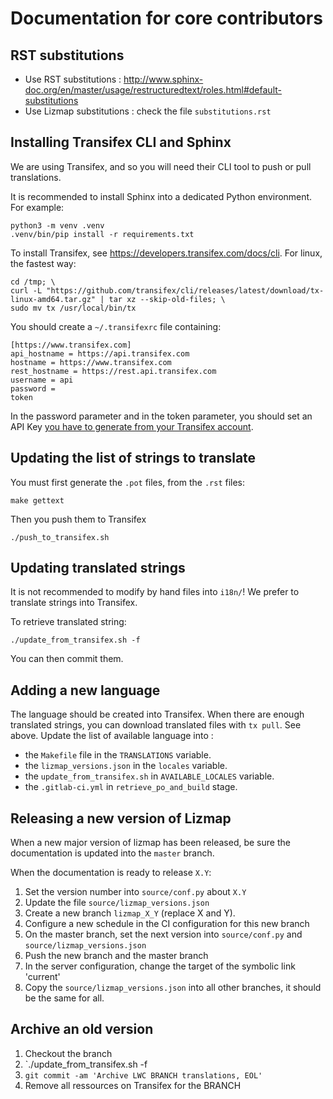 # Documentation for core contributors

## RST substitutions

* Use RST substitutions : http://www.sphinx-doc.org/en/master/usage/restructuredtext/roles.html#default-substitutions
* Use Lizmap substitutions : check the file `substitutions.rst`

## Installing Transifex CLI and Sphinx

We are using Transifex, and so you will need their CLI tool to push or pull
translations.

It is recommended to install Sphinx into a dedicated Python environment. For example:

```
python3 -m venv .venv
.venv/bin/pip install -r requirements.txt
``` 

To install Transifex, see https://developers.transifex.com/docs/cli.
For linux, the fastest way:

```
cd /tmp; \
curl -L "https://github.com/transifex/cli/releases/latest/download/tx-linux-amd64.tar.gz" | tar xz --skip-old-files; \
sudo mv tx /usr/local/bin/tx
```

You should create a `~/.transifexrc` file containing:

```
[https://www.transifex.com]
api_hostname = https://api.transifex.com
hostname = https://www.transifex.com
rest_hostname = https://rest.api.transifex.com
username = api
password = 
token
```

In the password parameter and in the token parameter, you should set an API Key [you have to generate from your
Transifex account](https://www.transifex.com/user/settings/api/).

## Updating the list of strings to translate

You must first generate the `.pot` files, from the `.rst` files:

```
make gettext
```

Then you push them to Transifex

```
./push_to_transifex.sh
```

## Updating translated strings

It is not recommended to modify by hand files into `i18n/`! We prefer to 
translate strings into Transifex.

To retrieve translated string:

```
./update_from_transifex.sh -f
```

You can then commit them.

## Adding a new language

The language should be created into Transifex. When there are enough translated
strings, you can download translated files with `tx pull`. See above.
Update the list of available language into :
* the `Makefile` file in the `TRANSLATIONS` variable.
* the `lizmap_versions.json` in the `locales` variable.
* the `update_from_transifex.sh` in `AVAILABLE_LOCALES` variable.
* the `.gitlab-ci.yml` in `retrieve_po_and_build` stage.

## Releasing a new version of Lizmap

When a new major version of lizmap has been released, be sure the documentation
is updated into the `master` branch.

When the documentation is ready to release `X.Y`:

1. Set the version number into `source/conf.py` about `X.Y`
1. Update the file `source/lizmap_versions.json`
1. Create a new branch `lizmap_X_Y` (replace X and Y).
1. Configure a new schedule in the CI configuration for this new branch
1. On the master branch, set the next version into `source/conf.py` and `source/lizmap_versions.json`
1. Push the new branch and the master branch
1. In the server configuration, change the target of the symbolic link 'current'
1. Copy the `source/lizmap_versions.json` into all other branches, it should be the
   same for all.

## Archive an old version

1. Checkout the branch
1. `./update_from_transifex.sh -f
1. `git commit -am 'Archive LWC BRANCH translations, EOL'`
1. Remove all ressources on Transifex for the BRANCH
